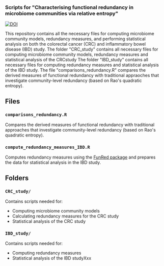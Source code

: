 ### Scripts for "Characterising functional redundancy in microbiome communities via relative entropy"
[![DOI](https://img.shields.io/badge/DOI-10.1016%2Fj.csbj.2025.03.012-blue)](https://doi.org/10.1016/j.csbj.2025.03.012)

This repository contains all the necessary files for computing microbiome community models, redundancy measures, and performing statistical analysis on both the  colorectal cancer 
(CRC) and inflammatory bowel disease (IBD) study. The folder "CRC_study" contains all necessary files for computing microbiome community models, redundancy measures and statistical analysis of the CRCstudy
The folder "IBD_study" contains all necessary files for computing redundancy measures and statistical analysis of the IBD study. The file "comparisons_redundancy.R" compares the derived measures of functional redundancy with traditional appraoches that investigate community-level redundancy (based on Rao's quadratic entropy).

## Files

### `comparisons_redundancy.R`
Compares the derived measures of functional redundancy with traditional approaches that investigate community-level redundancy (based on Rao's quadratic entropy).

### `compute_redundancy_measures_IBD.R`
Computes redundancy measures using the [FunRed package](https://github.com/SysPsyHertel/FunRed) and prepares the data for statistical analysis in the IBD study.


## Folders

### `CRC_study/`
Contains scripts needed for:

- Computing microbiome community models
- Calculating redundancy measures for the CRC study
- Statistical analysis of the CRC study

### `IBD_study/`
Contains scripts needed for:
- Computing redundancy measures
- Statistical analysis of the IBD studyXxx

